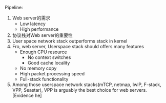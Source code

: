 Pipeline:
1. Web server的需求
	- Low latency
	- High performance
2. 协议栈对Web server的重要性
3. User space network stack outperforms stack in kernel
4. Fro, web server, Userspace stack should offers many features
	- Enough CPU resource
		- No context switches
		- Good cache locality
	- No memory copy
	- High packet processing speed
	- Full-stack functionality
5. Among those userspace network stacks(mTCP, netmap, lwIP, F-stack, VPP, Seastar), VPP is arguably the best choice for web servers.[Evidence he]
<!--stackedit_data:
eyJoaXN0b3J5IjpbNDQ4NTAxMDIxLC0xODE2MzIzODUzLDE4Mz
U3NjczMjBdfQ==
-->